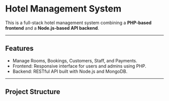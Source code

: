 # Hotel Management System

This is a full-stack hotel management system combining a **PHP-based frontend** and a **Node.js-based API backend**.

---

## **Features**
- Manage Rooms, Bookings, Customers, Staff, and Payments.
- Frontend: Responsive interface for users and admins using PHP.
- Backend: RESTful API built with Node.js and MongoDB.

---

## **Project Structure**
